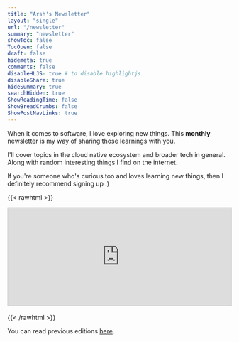 ```yaml
---
title: "Arsh's Newsletter"
layout: "single"
url: "/newsletter"
summary: "newsletter"
showToc: false
TocOpen: false
draft: false
hidemeta: true
comments: false
disableHLJS: true # to disable highlightjs
disableShare: true
hideSummary: true
searchHidden: true
ShowReadingTime: false
ShowBreadCrumbs: false
ShowPostNavLinks: true
---
```


When it comes to software, I love exploring new things. This **monthly** newsletter is my way of sharing those learnings with you.

I'll cover topics in the cloud native ecosystem and broader tech in general. Along with random interesting things I find on the internet.

If you're someone who's curious too and loves learning new things, then I definitely recommend signing up :)

{{< rawhtml >}}
<iframe
scrolling="no"
style="width:100%!important;height:220px;border:1px #ccc solid !important"
src="https://buttondown.email/arsh?as_embed=true"
></iframe><br /><br />
{{< /rawhtml >}}

You can read previous editions [here](https://buttondown.email/arsh/archive/).